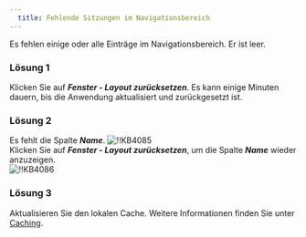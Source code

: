 ```yaml
---
  title: Fehlende Sitzungen im Navigationsbereich
---
```

Es fehlen einige oder alle Einträge im Navigationsbereich. Er ist leer.
### Lösung 1
Klicken Sie auf ***Fenster - Layout zurücksetzen***. Es kann einige Minuten dauern, bis die Anwendung aktualisiert und zurückgesetzt ist.
### Lösung 2
Es fehlt die Spalte ***Name***.
![!!KB4085](https://webdevolutions.azureedge.net/docs/de/kb/KB4085.png)  
Klicken Sie auf ***Fenster - Layout zurücksetzen***, um die Spalte ***Name*** wieder anzuzeigen.  
![!!KB4086](https://webdevolutions.azureedge.net/docs/de/kb/KB4086.png)
### Lösung 3
Aktualisieren Sie den lokalen Cache. Weitere Informationen finden Sie unter [Caching](/de/kb/remote-desktop-manager/troubleshooting-articles/caching/).
